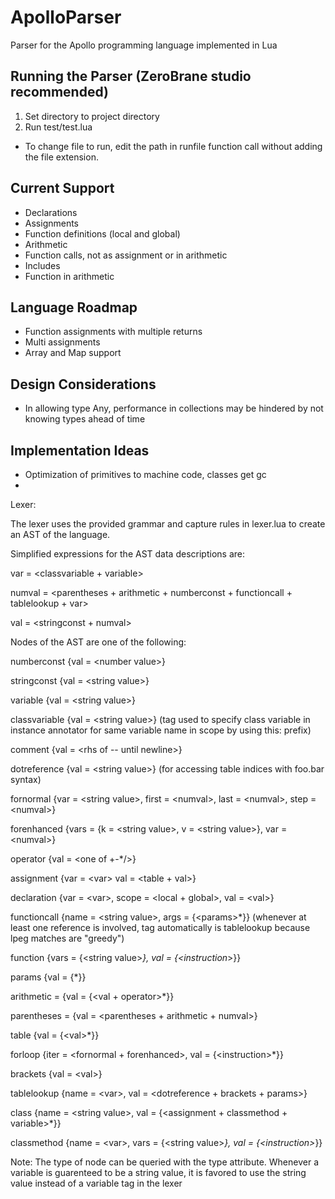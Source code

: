 # ApolloParser
Parser for the Apollo programming language implemented in Lua

## Running the Parser (ZeroBrane studio recommended)

1. Set directory to project directory
2. Run test/test.lua
  - To change file to run, edit the path in runfile function call without adding the file extension.

## Current Support
- Declarations
- Assignments
- Function definitions (local and global)
- Arithmetic
- Function calls, not as assignment or in arithmetic
- Includes
- Function in arithmetic

## Language Roadmap
- Function assignments with multiple returns
- Multi assignments
- Array and Map support

## Design Considerations
- In allowing type Any, performance in collections may be hindered by not knowing types ahead of time

## Implementation Ideas
- Optimization of primitives to machine code, classes get gc
-

Lexer:

The lexer uses the provided grammar and capture rules in lexer.lua to create an AST of the language.


Simplified expressions for the AST data descriptions are:

var = \<classvariable + variable>

numval = \<parentheses + arithmetic + numberconst + functioncall + tablelookup + var>

val = \<stringconst + numval>


Nodes of the AST are one of the following:

numberconst {val = \<number value>}

stringconst {val = \<string value>}

variable {val = \<string value>}

classvariable {val = \<string value>} (tag used to specify class variable in instance annotator for same variable name in scope by using this: prefix)

comment {val = \<rhs of -- until newline>}

dotreference {val = \<string value>} (for accessing table indices with foo.bar syntax)

fornormal {var = \<string value>, first = \<numval>, last = \<numval>, step = \<numval>}

forenhanced {vars = {k = \<string value>, v = \<string value>}, var = \<numval>}

operator {val = \<one of +-*/>}

assignment {var = \<var> val = \<table + val>}

declaration {var = \<var>, scope = \<local + global>, val = \<val>}

functioncall {name = \<string value>, args = {\<params>*}} (whenever at least one reference is involved, tag automatically is tablelookup because lpeg matches are "greedy")

function {vars = {\<string value>*}, val = {\<instruction*>}}

params {val = {<val>*}}

arithmetic = {val = {\<val + operator>*}}

parentheses = {val = \<parentheses + arithmetic + numval>}

table {val = {\<val>*}}

forloop {iter = \<fornormal + forenhanced>, val = {\<instruction>*}}

brackets {val = \<val>}

tablelookup {name = \<var>, val = \<dotreference + brackets + params>}

class {name = \<string value>, val = {\<assignment + classmethod + variable>*}}

classmethod {name = \<var>, vars = {\<string value>*}, val = {\<instruction>*}}

Note: The type of node can be queried with the type attribute.
      Whenever a variable is guarenteed to be a string value, it is favored to use the string value instead of a variable tag in the lexer
